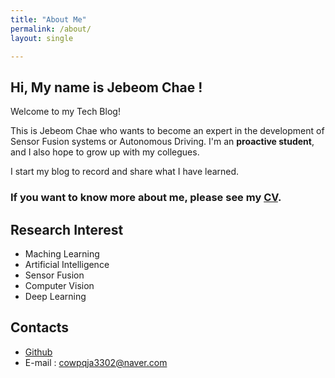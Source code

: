 ```yaml
---
title: "About Me"
permalink: /about/
layout: single

---
```



## Hi, My name is Jebeom Chae !

Welcome to my Tech Blog!  

This is Jebeom Chae who wants to become an expert in the development of Sensor Fusion systems or Autonomous Driving. I'm an **proactive student**, and I also hope to grow up with my collegues.

I start my blog to record and share what I have learned.  

### If you want to know more about me, please see my [CV](https://github.com/jebeom/Jebeom_CV/blob/main/Jebeom_CV.pdf).  

## Research Interest  

- Maching Learning  
- Artificial Intelligence
- Sensor Fusion  
- Computer Vision  
- Deep Learning

## Contacts  

- [Github](https://github.com/jebeom)      
- E-mail : cowpqja3302@naver.com 
